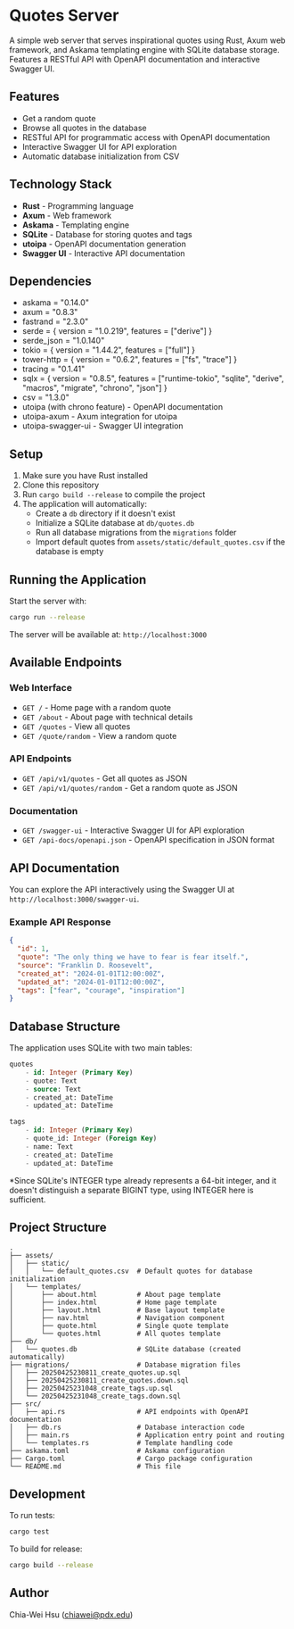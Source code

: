 # Quotes Server

A simple web server that serves inspirational quotes using Rust, Axum web framework, and Askama templating engine with SQLite database storage. Features a RESTful API with OpenAPI documentation and interactive Swagger UI.

## Features

- Get a random quote
- Browse all quotes in the database
- RESTful API for programmatic access with OpenAPI documentation
- Interactive Swagger UI for API exploration
- Automatic database initialization from CSV

## Technology Stack

- **Rust** - Programming language
- **Axum** - Web framework
- **Askama** - Templating engine
- **SQLite** - Database for storing quotes and tags
- **utoipa** - OpenAPI documentation generation
- **Swagger UI** - Interactive API documentation

## Dependencies

- askama = "0.14.0"
- axum = "0.8.3"
- fastrand = "2.3.0"
- serde = { version = "1.0.219", features = ["derive"] }
- serde_json = "1.0.140"
- tokio = { version = "1.44.2", features = ["full"] }
- tower-http = { version = "0.6.2", features = ["fs", "trace"] }
- tracing = "0.1.41"
- sqlx = { version = "0.8.5", features = ["runtime-tokio", "sqlite", "derive", "macros", "migrate", "chrono", "json"] }
- csv = "1.3.0"
- utoipa (with chrono feature) - OpenAPI documentation
- utoipa-axum - Axum integration for utoipa
- utoipa-swagger-ui - Swagger UI integration

## Setup

1. Make sure you have Rust installed
2. Clone this repository
3. Run `cargo build --release` to compile the project
4. The application will automatically:
   - Create a `db` directory if it doesn't exist
   - Initialize a SQLite database at `db/quotes.db`
   - Run all database migrations from the `migrations` folder
   - Import default quotes from `assets/static/default_quotes.csv` if the database is empty

## Running the Application

Start the server with:

```bash
cargo run --release
```

The server will be available at: `http://localhost:3000`

## Available Endpoints

### Web Interface
- `GET /` - Home page with a random quote
- `GET /about` - About page with technical details
- `GET /quotes` - View all quotes
- `GET /quote/random` - View a random quote

### API Endpoints
- `GET /api/v1/quotes` - Get all quotes as JSON
- `GET /api/v1/quotes/random` - Get a random quote as JSON

### Documentation
- `GET /swagger-ui` - Interactive Swagger UI for API exploration
- `GET /api-docs/openapi.json` - OpenAPI specification in JSON format

## API Documentation

You can explore the API interactively using the Swagger UI at `http://localhost:3000/swagger-ui`.

### Example API Response

```json
{
  "id": 1,
  "quote": "The only thing we have to fear is fear itself.",
  "source": "Franklin D. Roosevelt",
  "created_at": "2024-01-01T12:00:00Z",
  "updated_at": "2024-01-01T12:00:00Z",
  "tags": ["fear", "courage", "inspiration"]
}
```

## Database Structure

The application uses SQLite with two main tables:

```sql
quotes
    - id: Integer (Primary Key)
    - quote: Text
    - source: Text
    - created_at: DateTime
    - updated_at: DateTime

tags
    - id: Integer (Primary Key)
    - quote_id: Integer (Foreign Key)
    - name: Text
    - created_at: DateTime
    - updated_at: DateTime
```

*Since SQLite's INTEGER type already represents a 64-bit integer, and it doesn't distinguish a separate BIGINT type, using INTEGER here is sufficient.

## Project Structure

```
.
├── assets/
│   ├── static/
│   │   └── default_quotes.csv  # Default quotes for database initialization
│   └── templates/
│       ├── about.html          # About page template
│       ├── index.html          # Home page template
│       ├── layout.html         # Base layout template
│       ├── nav.html            # Navigation component
│       ├── quote.html          # Single quote template
│       └── quotes.html         # All quotes template
├── db/
│   └── quotes.db               # SQLite database (created automatically)
├── migrations/                 # Database migration files
│   ├── 20250425230811_create_quotes.up.sql
│   ├── 20250425230811_create_quotes.down.sql
│   ├── 20250425231048_create_tags.up.sql
│   └── 20250425231048_create_tags.down.sql
├── src/
│   ├── api.rs                  # API endpoints with OpenAPI documentation
│   ├── db.rs                   # Database interaction code
│   ├── main.rs                 # Application entry point and routing
│   └── templates.rs            # Template handling code
├── askama.toml                 # Askama configuration
├── Cargo.toml                  # Cargo package configuration
└── README.md                   # This file
```

## Development

To run tests:

```bash
cargo test
```

To build for release:

```bash
cargo build --release
```

## Author

Chia-Wei Hsu (chiawei@pdx.edu)